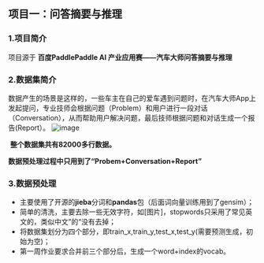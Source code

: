 ## 项目一：问答摘要与推理

###   1.项目简介

 项目源于  **百度PaddlePaddle AI 产业应用赛——汽车大师问答摘要与推理**

###   2.数据集简介

​数据产生的场景是这样的，一些车主在自己的爱车遇到问题时，在汽车大师App上发起提问，专业技师会根据问题（Problem）和用户进行一段对话（Conversation），从而帮助用户解决问题，最后技师根据问题和对话生成一个报告(Report）。
  ![image](https://github.com/mingdaoyang/workshop/blob/master/imges/20200430153435.jpg)

​        **整个数据集共有82000多行数据。**

​        **数据预处理过程中只用到了“Probem+Conversation+Report”**

### 3.数据预处理

- 主要使用了开源的**jieba**分词和**pandas**包（后面词向量训练用到了gensim）；
- 简单的清洗，主要去除一些无效字符，如[图片]，stopwords只采用了常见英文的，类似中文”的“没有去掉；
- 将数据集划分为四个部分，即train_x,train_y,test_x,test_y(需要预测生成，初始为空)；
- 第一周作业要求合并前三个部分后，生成一个word+index的vocab。

